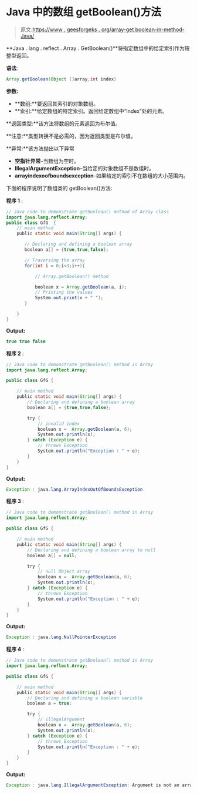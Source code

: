 # Java 中的数组 getBoolean()方法

> 原文:[https://www . geesforgeks . org/array-get boolean-in-method-Java/](https://www.geeksforgeeks.org/array-getboolean-method-in-java/)

**Java . lang . reflect . Array . GetBoolean()**将指定数组中的给定索引作为短整型返回。

**语法**:

```java
Array.getBoolean(Object []array,int index)

```

**参数:**

*   **数组:**要返回其索引的对象数组。
*   **索引:**给定数组的特定索引。返回给定数组中“index”处的元素。

**返回类型:**该方法将数组的元素返回为布尔值。

**注意:**类型转换不是必需的，因为返回类型是布尔值。

**异常:**该方法抛出以下异常

*   **空指针异常**–当数组为空时。
*   **IllegalArgumentException**–当给定的对象数组不是数组时。
*   **arrayindexoofboundsexception**–如果给定的索引不在数组的大小范围内。

下面的程序说明了数组类的 getBoolean()方法:

**程序 1** :

```java
// Java code to demonstrate getBoolean() method of Array class
import java.lang.reflect.Array;
public class GfG  {
    // main method
    public static void main(String[] args) {

       // Declaring and defining a boolean array
       boolean a[] = {true,true,false};

       // Traversing the array
       for(int i = 0;i<3;i++){

           // Array.getBoolean() method

           boolean x = Array.getBoolean(a, i);
           // Printing the values
           System.out.print(x + " ");
       }

    }
}
```

**Output:**

```java
true true false

```

**程序 2** :

```java
// Java code to demonstrate getBoolean() method in Array
import java.lang.reflect.Array;

public class GfG {

    // main method
    public static void main(String[] args) {
        // Declaring and defining a boolean array
        boolean a[] = {true,true,false};

        try {
            // invalid index
            boolean x =  Array.getBoolean(a, 6);
            System.out.println(x);
        } catch (Exception e) {
            // throws Exception
            System.out.println("Exception : " + e);
        }
    }
}
```

**Output:**

```java
Exception : java.lang.ArrayIndexOutOfBoundsException

```

**程序 3** :

```java
// Java code to demonstrate getBoolean() method in Array
import java.lang.reflect.Array;

public class GfG {

    // main method
    public static void main(String[] args) {
        // Declaring and defining a boolean array to null
        boolean a[] = null;

        try {
            // null Object array
            boolean x =  Array.getBoolean(a, 6);
            System.out.println(x);
        } catch (Exception e) {
            // throws Exception
            System.out.println("Exception : " + e);
        }
    }
}
```

**Output:**

```java
Exception : java.lang.NullPointerException

```

**程序 4** :

```java
// Java code to demonstrate getBoolean() method in Array
import java.lang.reflect.Array;

public class GfG {

    // main method
    public static void main(String[] args) {
        // Declaring and defining a boolean variable
        boolean a = true;

        try {
            // illegalArgument
            boolean x =  Array.getBoolean(a, 6);
            System.out.println(x);
        } catch (Exception e) {
            // throws Exception
            System.out.println("Exception : " + e);
        }
    }
}
```

**Output:**

```java
Exception : java.lang.IllegalArgumentException: Argument is not an array

```